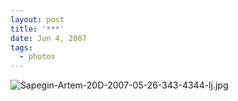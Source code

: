 ```yaml
---
layout: post
title: '***'
date: Jun 4, 2007
tags:
  - photos
---
```


![Sapegin-Artem-20D-2007-05-26-343-4344-lj.jpg](upload://Sapegin-Artem-20D-2007-05-26-343-4344-lj.jpg)
